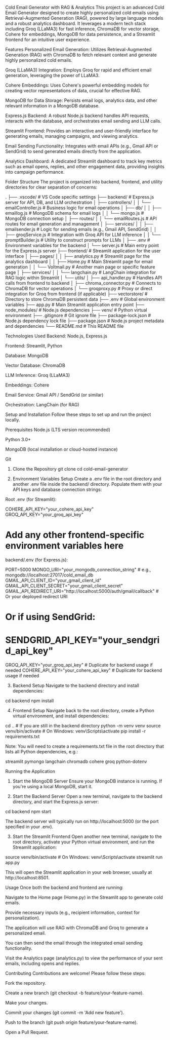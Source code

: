 Cold Email Generator with RAG & Analytics
This project is an advanced Cold Email Generator designed to create highly personalized cold emails using Retrieval-Augmented Generation (RAG), powered by large language models and a robust analytics dashboard. It leverages a modern tech stack including Groq (LLaMA3) for fast inference, ChromaDB for vector storage, Cohere for embeddings, MongoDB for data persistence, and a Streamlit frontend for an intuitive user experience.

Features
Personalized Email Generation: Utilizes Retrieval-Augmented Generation (RAG) with ChromaDB to fetch relevant context and generate highly personalized cold emails.

Groq (LLaMA3) Integration: Employs Groq for rapid and efficient email generation, leveraging the power of LLaMA3.

Cohere Embeddings: Uses Cohere's powerful embedding models for creating vector representations of data, crucial for effective RAG.

MongoDB for Data Storage: Persists email logs, analytics data, and other relevant information in a MongoDB database.

Express.js Backend: A robust Node.js backend handles API requests, interacts with the database, and orchestrates email sending and LLM calls.

Streamlit Frontend: Provides an interactive and user-friendly interface for generating emails, managing campaigns, and viewing analytics.

Email Sending Functionality: Integrates with email APIs (e.g., Gmail API or SendGrid) to send generated emails directly from the application.

Analytics Dashboard: A dedicated Streamlit dashboard to track key metrics such as email opens, replies, and other engagement data, providing insights into campaign performance.

Folder Structure
The project is organized into backend, frontend, and utility directories for clear separation of concerns:

.
├── .vscode/               # VS Code specific settings
├── backend/               # Express.js server for API, DB, and LLM orchestration
│   ├── controllers/
│   │   └── emailController.js  # Business logic for email operations
│   ├── db/
│   │   ├── emaillog.js         # MongoDB schema for email logs
│   │   └── mongo.js            # MongoDB connection setup
│   ├── routes/
│   │   └── emailRoutes.js      # API routes for email generation and management
│   ├── services/
│   │   ├── emailsender.js      # Logic for sending emails (e.g., Gmail API, SendGrid)
│   │   ├── groqService.js      # Integration with Groq API for LLM inference
│   │   └── promptBuilder.js    # Utility to construct prompts for LLMs
│   ├── .env                    # Environment variables for the backend
│   └── server.js               # Main entry point for the Express.js server
├── frontend/              # Streamlit application for the user interface
│   ├── pages/
│   │   ├── analytics.py        # Streamlit page for the analytics dashboard
│   │   ├── Home.py             # Main Streamlit page for email generation
│   │   └── Voltmail.py         # Another main page or specific feature page
│   ├── services/
│   │   └── langchain.py        # LangChain integration for RAG logic within Streamlit
│   └── utils/
│       ├── api_handler.py      # Handles API calls from frontend to backend
│       ├── chroma_connector.py # Connects to ChromaDB for vector operations
│       └── groqproxy.py        # Proxy or direct integration for Groq from frontend (if applicable)
├── vectorstore/           # Directory to store ChromaDB persistent data
├── .env                   # Global environment variables
├── app.py                 # Main Streamlit application entry point
├── node_modules/          # Node.js dependencies
├── venv/                  # Python virtual environment
├── .gitignore             # Git ignore file
├── package-lock.json      # Node.js dependency lock file
├── package.json           # Node.js project metadata and dependencies
└── README.md              # This README file

Technologies Used
Backend: Node.js, Express.js

Frontend: Streamlit, Python

Database: MongoDB

Vector Database: ChromaDB

LLM Inference: Groq (LLaMA3)

Embeddings: Cohere

Email Service: Gmail API / SendGrid (or similar)

Orchestration: LangChain (for RAG)

Setup and Installation
Follow these steps to set up and run the project locally.

Prerequisites
Node.js (LTS version recommended)

Python 3.0+

MongoDB (local installation or cloud-hosted instance)

Git

1. Clone the Repository
git clone <your-repository-url>
cd cold-email-generator

2. Environment Variables Setup
Create a .env file in the root directory and another .env file inside the backend/ directory. Populate them with your API keys and database connection strings:

Root .env (for Streamlit):

COHERE_API_KEY="your_cohere_api_key"
GROQ_API_KEY="your_groq_api_key"
# Add any other frontend-specific environment variables here

backend/.env (for Express.js):

PORT=5000
MONGO_URI="your_mongodb_connection_string" # e.g., mongodb://localhost:27017/cold_email_db
GMAIL_API_CLIENT_ID="your_gmail_client_id"
GMAIL_API_CLIENT_SECRET="your_gmail_client_secret"
GMAIL_API_REDIRECT_URI="http://localhost:5000/auth/gmail/callback" # Or your deployed redirect URI
# Or if using SendGrid:
# SENDGRID_API_KEY="your_sendgrid_api_key"
GROQ_API_KEY="your_groq_api_key" # Duplicate for backend usage if needed
COHERE_API_KEY="your_cohere_api_key" # Duplicate for backend usage if needed

3. Backend Setup
Navigate to the backend directory and install dependencies:

cd backend
npm install

4. Frontend Setup
Navigate back to the root directory, create a Python virtual environment, and install dependencies:

cd .. # If you are still in the backend directory
python -m venv venv
source venv/bin/activate  # On Windows: venv\Scripts\activate
pip install -r requirements.txt

Note: You will need to create a requirements.txt file in the root directory that lists all Python dependencies, e.g.:

streamlit
pymongo
langchain
chromadb
cohere
groq
python-dotenv

Running the Application
1. Start the MongoDB Server
Ensure your MongoDB instance is running. If you're using a local MongoDB, start it.

2. Start the Backend Server
Open a new terminal, navigate to the backend directory, and start the Express.js server:

cd backend
npm start

The backend server will typically run on http://localhost:5000 (or the port specified in your .env).

3. Start the Streamlit Frontend
Open another new terminal, navigate to the root directory, activate your Python virtual environment, and run the Streamlit application:

source venv/bin/activate # On Windows: venv\Scripts\activate
streamlit run app.py

This will open the Streamlit application in your web browser, usually at http://localhost:8501.

Usage
Once both the backend and frontend are running:

Navigate to the Home page (Home.py) in the Streamlit app to generate cold emails.

Provide necessary inputs (e.g., recipient information, context for personalization).

The application will use RAG with ChromaDB and Groq to generate a personalized email.

You can then send the email through the integrated email sending functionality.

Visit the Analytics page (analytics.py) to view the performance of your sent emails, including opens and replies.

Contributing
Contributions are welcome! Please follow these steps:

Fork the repository.

Create a new branch (git checkout -b feature/your-feature-name).

Make your changes.

Commit your changes (git commit -m 'Add new feature').

Push to the branch (git push origin feature/your-feature-name).

Open a Pull Request.

